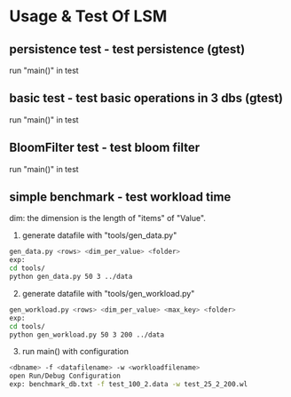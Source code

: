 # Usage & Test Of LSM
## persistence test - test persistence (gtest)
run "main()" in test
## basic test - test basic operations in 3 dbs  (gtest)
run "main()" in test
## BloomFilter test - test bloom filter
run "main()" in test
## simple benchmark - test workload time
dim: the dimension is the length of "items" of "Value".
1. generate datafile with "tools/gen_data.py"
```bash
gen_data.py <rows> <dim_per_value> <folder>
exp:
cd tools/
python gen_data.py 50 3 ../data
```
2. generate datafile with "tools/gen_workload.py"
```bash
gen_workload.py <rows> <dim_per_value> <max_key> <folder>
exp:
cd tools/
python gen_workload.py 50 3 200 ../data
```
3. run main() with configuration
```bash
<dbname> -f <datafilename> -w <workloadfilename>
open Run/Debug Configuration
exp: benchmark_db.txt -f test_100_2.data -w test_25_2_200.wl
```
